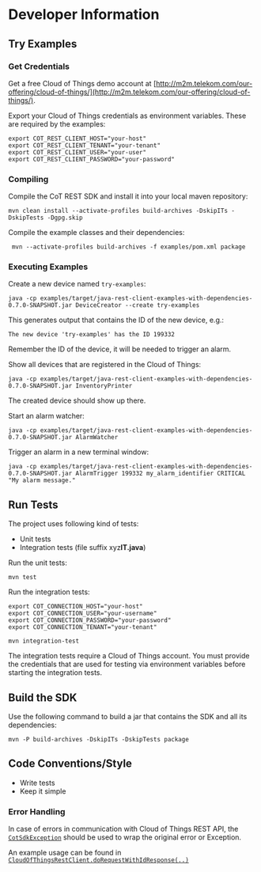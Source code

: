 # Developer Information

## Try Examples ##

### Get Credentials ###

Get a free Cloud of Things demo account at [http://m2m.telekom.com/our-offering/cloud-of-things/](http://m2m.telekom.com/our-offering/cloud-of-things/).

Export your Cloud of Things credentials as environment variables. These are required by the examples:

    export COT_REST_CLIENT_HOST="your-host"
    export COT_REST_CLIENT_TENANT="your-tenant"
    export COT_REST_CLIENT_USER="your-user"
    export COT_REST_CLIENT_PASSWORD="your-password"

### Compiling ###

Compile the CoT REST SDK and install it into your local maven repository:

    mvn clean install --activate-profiles build-archives -DskipITs -DskipTests -Dgpg.skip

Compile the example classes and their dependencies:

     mvn --activate-profiles build-archives -f examples/pom.xml package

### Executing Examples ###

Create a new device named ``try-examples``:

    java -cp examples/target/java-rest-client-examples-with-dependencies-0.7.0-SNAPSHOT.jar DeviceCreator --create try-examples

This generates output that contains the ID of the new device, e.g.:

    The new device 'try-examples' has the ID 199332

Remember the ID of the device, it will be needed to trigger an alarm.

Show all devices that are registered in the Cloud of Things:

    java -cp examples/target/java-rest-client-examples-with-dependencies-0.7.0-SNAPSHOT.jar InventoryPrinter

The created device should show up there.

Start an alarm watcher:

    java -cp examples/target/java-rest-client-examples-with-dependencies-0.7.0-SNAPSHOT.jar AlarmWatcher

Trigger an alarm in a new terminal window:

    java -cp examples/target/java-rest-client-examples-with-dependencies-0.7.0-SNAPSHOT.jar AlarmTrigger 199332 my_alarm_identifier CRITICAL "My alarm message."
    
## Run Tests ##

The project uses following kind of tests:

- Unit tests
- Integration tests (file suffix xyz**IT.java**)

Run the unit tests:

    mvn test

Run the integration tests:

    export COT_CONNECTION_HOST="your-host"
    export COT_CONNECTION_USER="your-username"
    export COT_CONNECTION_PASSWORD="your-password"
    export COT_CONNECTION_TENANT="your-tenant"

    mvn integration-test
    
The integration tests require a Cloud of Things account. You must provide the credentials that are used for testing via environment variables before starting the integration tests.
    
## Build the SDK ##
    
Use the following command to build a jar that contains the SDK and all its dependencies:

    mvn -P build-archives -DskipITs -DskipTests package

## Code Conventions/Style ##

- Write tests
- Keep it simple

### Error Handling ###

In case of errors in communication with Cloud of Things REST API, the 
[``CotSdkException``](src/main/java/com/telekom/m2m/cot/restsdk/util/CotSdkException.java) should be used to wrap the original error or Exception.

An example usage can be found in [``CloudOfThingsRestClient.doRequestWithIdResponse(..)``](src/main/java/com/telekom/m2m/cot/restsdk/CloudOfThingsRestClient.java)
